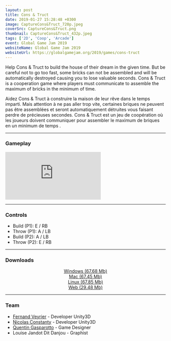 ```yaml
---
layout: post
title: Cons & Truct
date: 2019-01-27 15:28:48 +0300
image: CaptureCons&Truct_720p.jpeg
coverSrc: CaptureCons&Truct.png
thumbnail: CaptureCons&Truct_432p.jpeg
tags: ['2D', 'Coop', 'Arcade']
event: Global Game Jam 2019
websiteName: Global Game Jam 2019
websiteUrl: https://globalgamejam.org/2019/games/cons-truct
---
```

Help Cons & Truct to build the house of their dream in the given time. But be careful not to go too fast, some bricks can not be assembled and will be automatically destroyed causing you to lose valuable seconds.
Cons & Truct is a cooperation game where players must communicate to assemble the maximum of bricks in the minimum of time.

Aidez Cons & Truct à construire la maison de leur rêve dans le temps imparti. Mais attention à ne pas aller trop vite, certaines briques ne peuvent pas être assemblées et seront automatiquement détruites vous faisant perdre de précieuses secondes.
Cons & Truct est un jeu de coopération où les joueurs doivent communiquer pour assembler le maximum de briques en un minimum de temps .

***

### Gameplay
<iframe src="https://www.youtube.com/embed/NmZTvgSJ8zU" frameborder="0" frameborder="0" allow="accelerometer; clipboard-write; encrypted-media; gyroscope; picture-in-picture" allowfullscreen></iframe>

***

### Controls
* Build (P1): E / RB
* Throw (P1): A / LB
* Build (P2): A / LB
* Throw (P2): E / RB

***

### Downloads
<p style="text-align: center;margin: 0;"><a href="https://1drv.ms/u/s!AoYk8X2I2PMgg5dQK5QFhiQRFD0Frw">Windows (67.68 Mb)</a></p>
<p style="text-align: center;margin: 0;"><a href="https://1drv.ms/u/s!AoYk8X2I2PMgg5dO8oSqWLBZ46bqMg">Mac (67.45 Mb)</a></p>
<p style="text-align: center;margin: 0;"><a href="https://1drv.ms/u/s!AoYk8X2I2PMgg5dP1OGaQ0_tHIfPPw">Linux (67.85 Mb)</a></p>
<p style="text-align: center;margin: 0;"><a href="https://1drv.ms/u/s!AoYk8X2I2PMgg5dMzSIHafFP_dfKXw">Web (29.48 Mb)</a></p>

***

### Team
* [Fernand Veyrier](https://www.linkedin.com/in/fernand-veyrier-26372596/) - Developer Unity3D
* [Nicolas Constanty](https://fr.linkedin.com/in/nicolas-constanty-653232113) - Developer Unity3D
* [Quentin Gasparotto](https://www.linkedin.com/in/quentin-gasparotto/?originalSubdomain=fr) - Game Designer
* Louise Jandot Dit Danjou - Graphist
